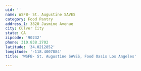 ```yaml
---
uid: ''
name: WSFB- St. Augustine SAVES
category: Food Pantry
address_1: 3820 Jasmine Avenue
city: Culver City
state: CA
zipcode: '90232'
phone: 310.838.2702
latitude: '34.0212852'
longitude: '-118.4007884'
title: 'WSFB- St. Augustine SAVES, Food Oasis Los Angeles'

---
```

